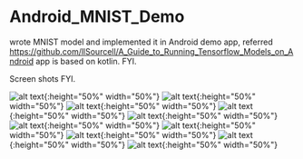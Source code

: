 # Android_MNIST_Demo
wrote MNIST model and implemented it in Android demo app, referred https://github.com/llSourcell/A_Guide_to_Running_Tensorflow_Models_on_Android
app is based on kotlin. FYI.

Screen shots FYI.

![alt text](https://raw.githubusercontent.com/Audhil/Android_MNIST_Demo/master/images/one.png){:height="50%" width="50%"}
![alt text](https://raw.githubusercontent.com/Audhil/Android_MNIST_Demo/master/images/two.png){:height="50%" width="50%"}
![alt text](https://raw.githubusercontent.com/Audhil/Android_MNIST_Demo/master/images/three.png){:height="50%" width="50%"}
![alt text](https://raw.githubusercontent.com/Audhil/Android_MNIST_Demo/master/images/four.png){:height="50%" width="50%"}
![alt text](https://raw.githubusercontent.com/Audhil/Android_MNIST_Demo/master/images/five.png){:height="50%" width="50%"}
![alt text](https://raw.githubusercontent.com/Audhil/Android_MNIST_Demo/master/images/six.png){:height="50%" width="50%"}
![alt text](https://raw.githubusercontent.com/Audhil/Android_MNIST_Demo/master/images/seven.png){:height="50%" width="50%"}
![alt text](https://raw.githubusercontent.com/Audhil/Android_MNIST_Demo/master/images/eight.png){:height="50%" width="50%"}
![alt text](https://raw.githubusercontent.com/Audhil/Android_MNIST_Demo/master/images/nine.png){:height="50%" width="50%"}
![alt text](https://raw.githubusercontent.com/Audhil/Android_MNIST_Demo/master/images/zero.png){:height="50%" width="50%"}

